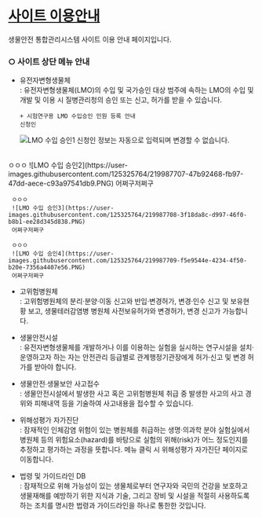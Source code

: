 # [사이트 이용안내](https://sooyeon1022.github.io/Micro/)
생물안전 통합관리시스템 사이트 이용 안내 페이지입니다.  


### ○ 사이트 상단 메뉴 안내
+ 유전자변형생물체 <br>
    : 유전자변형생물체(LMO)의 수입 및 국가승인 대상 범주에 속하는 LMO의 수입 및 개발 및 이용 시 질병관리청의 승인 또는 신고, 허가를 받을 수 있습니다. 

      + 시험연구용 LMO 수입승인 민원 등록 안내
      신청인
     ![LMO 수입 승인1](https://user-images.githubusercontent.com/125325764/219987704-00c1f4f4-55e0-4ad4-941b-4d5f4a19951e.PNG)
     신청인 정보는 자동으로 입력되며 변경할 수 없습니다.  
 <br> 
     ㅇㅇㅇ
     ![LMO 수입 승인2](https://user-images.githubusercontent.com/125325764/219987707-47b92468-fb97-47dd-aece-c93a97541db9.PNG)
     어쩌구저쩌구  
     
     
     ㅇㅇㅇ
     ![LMO 수입 승인3](https://user-images.githubusercontent.com/125325764/219987708-3f18da8c-d997-46f0-b8b1-ee28d345d838.PNG)
     어쩌구저쩌구  
     
     ㅇㅇㅇ
     ![LMO 수입 승인4](https://user-images.githubusercontent.com/125325764/219987709-f5e9544e-4234-4f50-b20e-7356a4407e56.PNG)  
     어쩌구저쩌구
    
      
      

+ 고위험병원체 <br>
    : 고위험병원체의 분리·분양·이동 신고와 반입·변경허가, 변경·인수 신고 및 보유현황 보고, 생물테러감염병 병원체 사전보유허가와 변경허가, 변경 신고가 가능합니다.  

+ 생물안전시설 <br>
    : 유전자변형생물체를 개발하거나 이를 이용하는 실험을 실시하는 연구시설을 설치·운영하고자 하는 자는 안전관리 등급별로 관계행정기관장에게 허가·신고 및 변경 허가를 받아야 합니다.  
    
+ 생물안전∙생물보안 사고접수 <br>
    : 생물안전시설에서 발생한 사고 혹은 고위험병원체 취급 중 발생한 사고의 사고 경위와 피해내역 등을 기술하여 사고내용을 접수할 수 있습니다.  
    
+ 위해성평가 자가진단 <br>
    : 잠재적인 인체감염 위험이 있는 병원체를 취급하는 생명·의과학 분야 실험실에서 병원체 등의 위험요소(hazard)를 바탕으로 실험의 위해(risk)가 어느 정도인지를 추정하고 평가하는 과정을 뜻합니다. 메뉴 클릭 시 위해성평가 자가진단 페이지로 이동합니다. 

+ 법령 및 가이드라인 DB <br>
    : 잠재적으로 위해 가능성이 있는 생물체로부터 연구자와 국민의 건강을 보호하고 생물재해를 예방하기 위한 지식과 기술, 그리고 장비 및 시설을 적절히 사용하도록 하는 조치를 명시한 법령과 가이드라인을 하나로 통한한 것입니다.<br>
    
    


